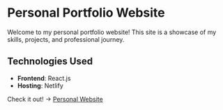 # Personal Portfolio Website
Welcome to my personal portfolio website! This site is a showcase of my skills, projects, and professional journey.

## Technologies Used
- **Frontend**: React.js
- **Hosting**: Netlify

Check it out! -> [Personal Website](https://snazzy-gingersnap-e89c55.netlify.app/)
